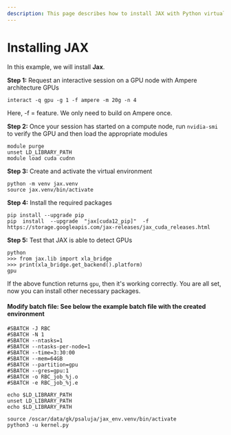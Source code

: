 ```yaml
---
description: This page describes how to install JAX with Python virtual environments
---
```


# Installing JAX

In this example, we will install **Jax**.&#x20;

**Step 1:** Request an interactive session on a GPU node with Ampere architecture GPUs

```
interact -q gpu -g 1 -f ampere -m 20g -n 4
```

Here, -f = feature. We only need to build on Ampere once.&#x20;

**Step 2:** Once your session has started on a compute node, run `nvidia-smi` to verify the GPU and then load the appropriate modules&#x20;

```
module purge 
unset LD_LIBRARY_PATH
module load cuda cudnn
```

**Step 3:** Create and activate the virtual environment

```
python -m venv jax.venv
source jax.venv/bin/activate
```

**Step 4:** Install the required packages

```
pip install --upgrade pip
pip  install  --upgrade  "jax[cuda12_pip]"  -f  https://storage.googleapis.com/jax-releases/jax_cuda_releases.html
```

**Step 5:** Test that JAX is able to detect GPUs

```
python
>>> from jax.lib import xla_bridge
>>> print(xla_bridge.get_backend().platform)
gpu
```

If the above function returns `gpu`, then it's working correctly. You are all set, now you can install other necessary packages.

#### Modify batch file: See below the example batch file with the created environment

```
#SBATCH -J RBC
#SBATCH -N 1
#SBATCH --ntasks=1
#SBATCH --ntasks-per-node=1
#SBATCH --time=3:30:00
#SBATCH --mem=64GB
#SBATCH --partition=gpu
#SBATCH --gres=gpu:1
#SBATCH -o RBC_job_%j.o
#SBATCH -e RBC_job_%j.e

echo $LD_LIBRARY_PATH
unset LD_LIBRARY_PATH
echo $LD_LIBRARY_PATH

source /oscar/data/gk/psaluja/jax_env.venv/bin/activate
python3 -u kernel.py
```

